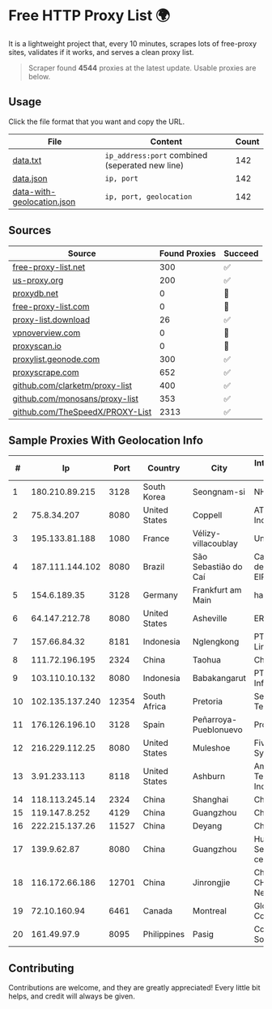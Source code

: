 
# Free HTTP Proxy List 🌍

It is a lightweight project that, every 10 minutes, scrapes lots of free-proxy sites, validates if it works, and serves a clean proxy list.


> Scraper found **4544** proxies at the latest update. Usable proxies are below.

## Usage

Click the file format that you want and copy the URL.


|File|Content|Count|
|----|-------|-----|
|[data.txt](https://raw.githubusercontent.com/themiralay/Proxy-List-World/master/data.txt)|`ip_address:port` combined (seperated new line)|142|
|[data.json](https://raw.githubusercontent.com/themiralay/Proxy-List-World/master/data.json)|`ip, port`|142|
|[data-with-geolocation.json](https://raw.githubusercontent.com/themiralay/Proxy-List-World/master/data-with-geolocation.json)|`ip, port, geolocation`|142|

## Sources

|Source|Found Proxies|Succeed|
|------|-------------|-------|
|[free-proxy-list.net](https://free-proxy-list.net)|300|✅|
|[us-proxy.org](https://www.us-proxy.org)|200|✅|
|[proxydb.net](http://proxydb.net)|0|🚫|
|[free-proxy-list.com](https://free-proxy-list.com/?page=&port=&type%5B%5D=http&type%5B%5D=https&up_time=0&search=Search)|0|🚫|
|[proxy-list.download](https://www.proxy-list.download/HTTP)|26|✅|
|[vpnoverview.com](https://vpnoverview.com/privacy/anonymous-browsing/free-proxy-servers)|0|🚫|
|[proxyscan.io](https://www.proxyscan.io)|0|🚫|
|[proxylist.geonode.com](https://proxylist.geonode.com/api/proxy-list?limit=300&page=1&sort_by=lastChecked&sort_type=desc&protocols=http,https)|300|✅|
|[proxyscrape.com](https://api.proxyscrape.com/v2/?request=displayproxies&protocol=http&timeout=10000&country=all&ssl=all&anonymity=all)|652|✅|
|[github.com/clarketm/proxy-list](https://raw.githubusercontent.com/clarketm/proxy-list/master/proxy-list-raw.txt)|400|✅|
|[github.com/monosans/proxy-list](https://raw.githubusercontent.com/monosans/proxy-list/main/proxies/http.txt)|353|✅|
|[github.com/TheSpeedX/PROXY-List](https://raw.githubusercontent.com/TheSpeedX/PROXY-List/master/http.txt)|2313|✅|


## Sample Proxies With Geolocation Info

|#|Ip|Port|Country|City|Internet Service Provider|
|-|--|----|-------|----|-------------------------|
|1|180.210.89.215|3128|South Korea|Seongnam-si|NHNCLOUD|
|2|75.8.34.207|8080|United States|Coppell|AT&T Services, Inc.|
|3|195.133.81.188|1080|France|Vélizy-villacoublay|UniversCloud|
|4|187.111.144.102|8080|Brazil|São Sebastião do Caí|Caezar Provedor de Internet EIRELI|
|5|154.6.189.35|3128|Germany|Frankfurt am Main|haoxiangyun|
|6|64.147.212.78|8080|United States|Asheville|ERC Broadband|
|7|157.66.84.32|8181|Indonesia|Nglengkong|PT. Menaksopal Link Nusantara|
|8|111.72.196.195|2324|China|Taohua|Chinanet|
|9|103.110.10.132|8080|Indonesia|Babakangarut|PT Citra Jelajah Informatika|
|10|102.135.137.240|12354|South Africa|Pretoria|Session Telecoms|
|11|176.126.196.10|3128|Spain|Peñarroya-Pueblonuevo|Procono S.A.|
|12|216.229.112.25|8080|United States|Muleshoe|Five Area Systems, LLC|
|13|3.91.233.113|8118|United States|Ashburn|Amazon Technologies Inc.|
|14|118.113.245.14|2324|China|Shanghai|Chinanet|
|15|119.147.8.252|4129|China|Guangzhou|Chinanet|
|16|222.215.137.26|11527|China|Deyang|Chinanet|
|17|139.9.62.87|8080|China|Guangzhou|Huawei Cloud Service data center|
|18|116.172.66.186|12701|China|Jinrongjie|China Unicom CHINA169 Network|
|19|72.10.160.94|6461|Canada|Montreal|GloboTech Communications|
|20|161.49.97.9|8095|Philippines|Pasig|Converge ICT Solution Inc|



## Contributing

Contributions are welcome, and they are greatly appreciated! Every
little bit helps, and credit will always be given.

